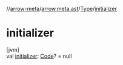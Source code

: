 //[arrow-meta](../../../index.md)/[arrow.meta.ast](../index.md)/[Type](index.md)/[initializer](initializer.md)

# initializer

[jvm]\
val [initializer](initializer.md): [Code](../-code/index.md)? = null
